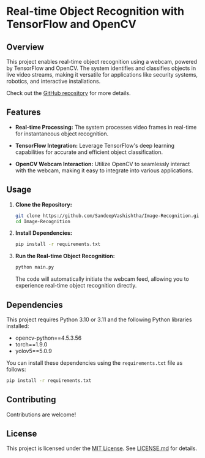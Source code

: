 # Real-time Object Recognition with TensorFlow and OpenCV

 

## Overview

This project enables real-time object recognition using a webcam, powered by TensorFlow and OpenCV. The system identifies and classifies objects in live video streams, making it versatile for applications like security systems, robotics, and interactive installations.

Check out the [GitHub repository](https://github.com/SandeepVashishtha/Image-Recognition) for more details.

## Features

- **Real-time Processing:** The system processes video frames in real-time for instantaneous object recognition.

- **TensorFlow Integration:** Leverage TensorFlow's deep learning capabilities for accurate and efficient object classification.

- **OpenCV Webcam Interaction:** Utilize OpenCV to seamlessly interact with the webcam, making it easy to integrate into various applications.

## Usage

1. **Clone the Repository:**

    ```bash
    git clone https://github.com/SandeepVashishtha/Image-Recognition.git
    cd Image-Recognition
    ```

2. **Install Dependencies:**

    ```bash
    pip install -r requirements.txt
    ```

3. **Run the Real-time Object Recognition:**

    ```bash
    python main.py
    ```

   The code will automatically initiate the webcam feed, allowing you to experience real-time object recognition directly.

## Dependencies

This project requires Python 3.10 or 3.11 and the following Python libraries installed:

- opencv-python==4.5.3.56
- torch==1.9.0
- yolov5==5.0.9

You can install these dependencies using the `requirements.txt` file as follows:

```bash
pip install -r requirements.txt
```

## Contributing

Contributions are welcome!

## License

This project is licensed under the [MIT License](LICENSE.md). See [LICENSE.md](LICENSE.md) for details.



